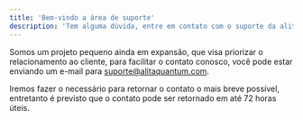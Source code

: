 ```yaml
---
title: 'Bem-vindo a área de suporte'
description: 'Tem alguma dúvida, entre em contato com o suporte da alitaquantum.com'
---
```


Somos um projeto pequeno ainda em expansão, que visa priorizar o relacionamento ao cliente, para facilitar o contato conosco, você pode estar enviando um e-mail para [suporte@alitaquantum.com](mail:suporte@alitaquantum.com).

Iremos fazer o necessário para retornar o contato o mais breve possível, entretanto é previsto que o contato pode ser retornado em até 72 horas úteis.
